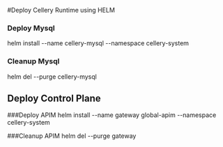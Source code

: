 #Deploy Cellery Runtime using HELM

### Deploy Mysql
helm install --name cellery-mysql --namespace cellery-system

### Cleanup Mysql
helm del --purge cellery-mysql

## Deploy Control Plane

###Deploy APIM
helm install --name gateway global-apim --namespace cellery-system

###Cleanup APIM
helm del --purge gateway

